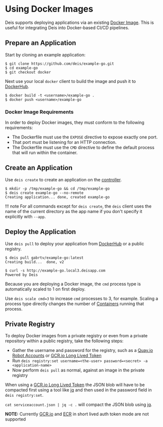 # Using Docker Images

Deis supports deploying applications via an existing [Docker Image][].
This is useful for integrating Deis into Docker-based CI/CD pipelines.


## Prepare an Application

Start by cloning an example application:

    $ git clone https://github.com/deis/example-go.git
    $ cd example-go
    $ git checkout docker

Next use your local `docker` client to build the image and push
it to [DockerHub][].

    $ docker build -t <username>/example-go .
    $ docker push <username>/example-go


### Docker Image Requirements

In order to deploy Docker images, they must conform to the following requirements:

* The Dockerfile must use the `EXPOSE` directive to expose exactly one port.
* That port must be listening for an HTTP connection.
* The Dockerfile must use the `CMD` directive to define the default process that will run within the container.


## Create an Application

Use `deis create` to create an application on the [controller][].

    $ mkdir -p /tmp/example-go && cd /tmp/example-go
    $ deis create example-go --no-remote
    Creating application... done, created example-go

!!! note
    For all commands except for `deis create`, the `deis` client uses the name of the current directory 
    as the app name if you don't specify it explicitly with `--app`.


## Deploy the Application

Use `deis pull` to deploy your application from [DockerHub][] or
a public registry.

    $ deis pull gabrtv/example-go:latest
    Creating build...  done, v2

    $ curl -s http://example-go.local3.deisapp.com
    Powered by Deis

Because you are deploying a Docker image, the `cmd` process type is automatically scaled to 1 on first deploy.

Use `deis scale cmd=3` to increase `cmd` processes to 3, for example. Scaling a
process type directly changes the number of [Containers][container]
running that process.

## Private Registry

To deploy Docker images from a private registry or even from a private repository within a public registry, take the following steps:

* Gather the username and password for the registry, such as a [Quay.io Robot Accounts][] or [GCR.io Long Lived Token][]
* Run `deis registry:set username=<the-user> password=<secret> -a <application-name>`
* Now perform `deis pull` as normal, against an image in the private registry

When using a [GCR.io Long Lived Token][] the JSON blob will have to be compacted first using a tool like [jq][]
and then used in the password field in `deis registry:set`.

`cat serviceaccount.json | jq -c .` will compact the JSON blob using [jq][]. 

**NOTE:**
    Currently [GCR.io][] and [ECR][] in short lived auth token mode are not supported

[container]: ../reference-guide/terms.md#container
[controller]: ../understanding-workflow/components.md#controller
[Docker Image]: https://docs.docker.com/introduction/understanding-docker/
[DockerHub]: https://registry.hub.docker.com/
[CMD instruction]: https://docs.docker.com/reference/builder/#cmd
[Quay.io Robot Accounts]: https://docs.quay.io/glossary/robot-accounts.html
[GCR.io Long Lived Token]: https://cloud.google.com/container-registry/docs/auth#using_a_json_key_file
[jq]: https://stedolan.github.io/jq/
[GCR.io]: https://gcr.io
[ECR]: https://aws.amazon.com/ecr/
